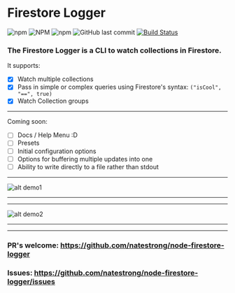 # Firestore Logger

![npm](https://img.shields.io/npm/v/firestore-logger)
![NPM](https://img.shields.io/npm/l/firestore-logger)
![npm](https://img.shields.io/npm/dt/firestore-logger)
![GitHub last commit](https://img.shields.io/github/last-commit/natestrong/node-firestore-logger)
[![Build Status](https://www.travis-ci.com/natestrong/node-firestore-logger.svg?branch=master)](https://www.travis-ci.com/natestrong/node-firestore-logger)

### The Firestore Logger is a CLI to watch collections in Firestore.
It supports:
- [x] Watch multiple collections
- [x] Pass in simple or complex queries using Firestore's syntax: ```("isCool", "==", true)```
- [x] Watch Collection groups
---
Coming soon:
- [ ] Docs / Help Menu :D
- [ ] Presets
- [ ] Initial configuration options
- [ ] Options for buffering multiple updates into one
- [ ] Ability to write directly to a file rather than stdout
---

![alt demo1](https://media.giphy.com/media/HlBau99x5ilHquljEX/giphy.gif)
___
---
![alt demo2](https://media.giphy.com/media/S07o8BoV9BnpwjenRZ/giphy.gif)

---
___
### PR's welcome: https://github.com/natestrong/node-firestore-logger
### Issues: https://github.com/natestrong/node-firestore-logger/issues
